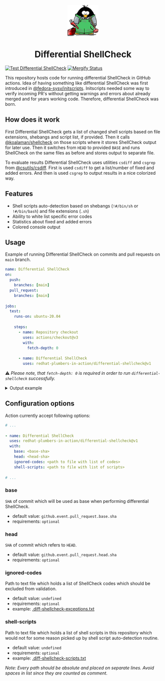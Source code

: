 <p align="center">
  <img src="https://github.com/redhat-plumbers-in-action/team/blob/70f67465cc46e02febb16aaa1cace2ceb82e6e5c/members/green-plumber.png" width="100" />
  <h1 align="center">Differential ShellCheck</h1>
</p>

[![Test Differential ShellCheck](https://github.com/redhat-plumbers-in-action/differential-shellcheck/actions/workflows/shellcheck_test.yml/badge.svg)](https://github.com/redhat-plumbers-in-action/differential-shellcheck/actions/workflows/shellcheck_test.yml) [![Mergify Status][mergify-status]][mergify]

[mergify]: https://mergify.com
[mergify-status]: https://img.shields.io/endpoint.svg?url=https://api.mergify.com/v1/badges/redhat-plumbers-in-action/differential-shellcheck&style=flat

This repository hosts code for running differential ShellCheck in GitHub actions. Idea of having something like differential ShellCheck was first introduced in [@fedora-sysv/initscripts](https://github.com/fedora-sysv/initscripts). Initscripts needed some way to verify incoming PR's without getting warnings and errors about already merged and for years working code. Therefore, differential ShellCheck was born.

## How does it work

First Differential ShellCheck gets a list of changed shell scripts based on file extensions, shebangs and script list, if provided. Then it calls [@koalaman/shellcheck](https://github.com/koalaman/shellcheck) on those scripts where it stores ShellCheck output for later use. Then it switches from `HEAD` to provided `BASE` and runs ShellCheck on the same files as before and stores output to separate file.

To evaluate results Differential ShellCheck uses utilities `csdiff` and `csgrep` from [@csutils/csdiff](https://github.com/csutils/csdiff). First is used `csdiff` to get a list/number of fixed and added errors. And then is used `csgrep` to output results in a nice colorized way.

## Features

* Shell scripts auto-detection based on shebangs (`!#/bin/sh` or `!#/bin/bash`) and file extensions (`.sh`)
* Ability to white list specific error codes
* Statistics about fixed and added errors
* Colored console output

## Usage

Example of running Differential ShellCheck on commits and pull requests on `main` branch.

```yml
name: Differential ShellCheck
on:
  push:
    branches: [main]
  pull_request:
    branches: [main]

jobs:
  test:
    runs-on: ubuntu-20.04

    steps: 
      - name: Repository checkout
        uses: actions/checkout@v3
        with:
          fetch-depth: 0

      - name: Differential ShellCheck
        uses: redhat-plumbers-in-action/differential-shellcheck@v1
```

⚠️ *Please note, that `fetch-depth: 0` is required in order to run `differential-shellcheck` successfully.*

<details>
  <summary>Output example</summary>
  <img src="doc/images/output-example.png" width="800" />
</details>

## Configuration options

Action currently accept following options:

```yml
# ...

- name: Differential ShellCheck
  uses: redhat-plumbers-in-action/differential-shellcheck@v1
  with:
    base: <base-sha>
    head: <head-sha>
    ignored-codes: <path to file with list of codes>
    shell-scripts: <path to file with list of scripts>

# ...
```

### base

`SHA` of commit which will be used as base when performing differential ShellCheck.

* default value: `github.event.pull_request.base.sha`
* requirements: `optional`

### head

`SHA` of commit which refers to `HEAD`.

* default value: `github.event.pull_request.head.sha`
* requirements: `optional`

### ignored-codes

Path to text file which holds a list of ShellCheck codes which should be excluded from validation.

* default value: `undefined`
* requirements: `optional`
* example: [.diff-shellcheck-exceptions.txt](.github/.diff-shellcheck-exceptions.txt)

### shell-scripts

Path to text file which holds a list of shell scripts in this repository which would not for some reason picked up by shell script auto-detection routine.

* default value: `undefined`
* requirements: `optional`
* example: [.diff-shellcheck-scripts.txt](.github/.diff-shellcheck-scripts.txt)

*Note: Every path should be absolute and placed on separate lines. Avoid spaces in list since they are counted as comment.*
